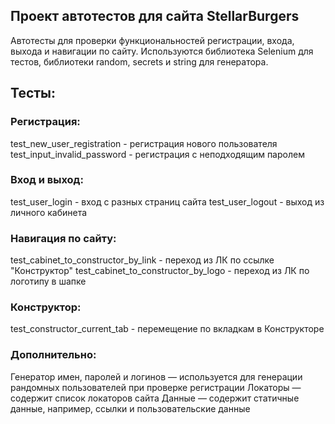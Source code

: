 ## Проект автотестов для сайта StellarBurgers ##
Автотесты для проверки функциональностей регистрации, входа, выхода и навигации по сайту.
Используются библиотека Selenium для тестов, библиотеки random, secrets и string для генератора.

## Тесты: ##
### Регистрация: ###
test_new_user_registration - регистрация нового пользователя
test_input_invalid_password - регистрация с неподходящим паролем

### Вход и выход: ###
test_user_login - вход с разных страниц сайта
test_user_logout - выход из личного кабинета

### Навигация по сайту: ###
test_cabinet_to_constructor_by_link - переход из ЛК по ссылке "Конструктор"
test_cabinet_to_constructor_by_logo - переход из ЛК по логотипу в шапке

### Конструктор: ###
test_constructor_current_tab - перемещение по вкладкам в Конструкторе

### Дополнительно: ###
Генератор имен, паролей и логинов — используется для генерации рандомных пользователей при проверке регистрации
Локаторы — содержит список локаторов сайта
Данные — содержит статичные данные, например, ссылки и пользовательские данные


